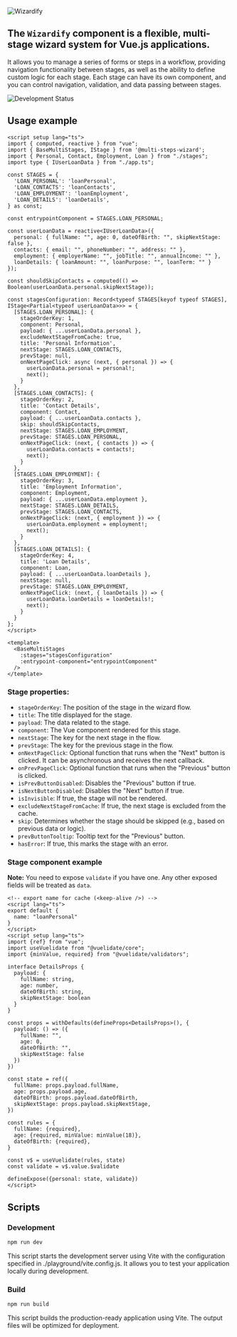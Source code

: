 <img src="https://raw.githubusercontent.com/tsiotska/wizardify/master/github/screenshots/wizard.png" alt="Wizardify">

## The `Wizardify` component is a flexible, multi-stage wizard system for Vue.js applications. 
It allows you to manage a series of forms or steps in a workflow, providing navigation functionality between stages, 
as well as the ability to define custom logic for each stage. Each stage can have its own component, 
and you can control navigation, validation, and data passing between stages.

![Development Status](https://img.shields.io/badge/status-in_development-orange) 

## Usage example

```vue
<script setup lang="ts">
import { computed, reactive } from "vue";
import { BaseMultiStages, IStage } from '@multi-steps-wizard';
import { Personal, Contact, Employment, Loan } from "./stages";
import type { IUserLoanData } from "./app.ts";

const STAGES = {
  'LOAN_PERSONAL': 'loanPersonal',
  'LOAN_CONTACTS': 'loanContacts',
  'LOAN_EMPLOYMENT': 'loanEmployment',
  'LOAN_DETAILS': 'loanDetails',
} as const;

const entrypointComponent = STAGES.LOAN_PERSONAL;

const userLoanData = reactive<IUserLoanData>({
  personal: { fullName: "", age: 0, dateOfBirth: "", skipNextStage: false },
  contacts: { email: "", phoneNumber: "", address: "" },
  employment: { employerName: "", jobTitle: "", annualIncome: "" },
  loanDetails: { loanAmount: "", loanPurpose: "", loanTerm: "" }
});

const shouldSkipContacts = computed(() => Boolean(userLoanData.personal.skipNextStage));

const stagesConfiguration: Record<typeof STAGES[keyof typeof STAGES], IStage<Partial<typeof userLoanData>>> = {
  [STAGES.LOAN_PERSONAL]: {
    stageOrderKey: 1,
    component: Personal,
    payload: { ...userLoanData.personal },
    excludeNextStageFromCache: true,
    title: 'Personal Information',
    nextStage: STAGES.LOAN_CONTACTS,
    prevStage: null,
    onNextPageClick: async (next, { personal }) => {
      userLoanData.personal = personal!;
      next();
    }
  },
  [STAGES.LOAN_CONTACTS]: {
    stageOrderKey: 2,
    title: 'Contact Details',
    component: Contact,
    payload: { ...userLoanData.contacts },
    skip: shouldSkipContacts,
    nextStage: STAGES.LOAN_EMPLOYMENT,
    prevStage: STAGES.LOAN_PERSONAL,
    onNextPageClick: (next, { contacts }) => {
      userLoanData.contacts = contacts!;
      next();
    }
  },
  [STAGES.LOAN_EMPLOYMENT]: {
    stageOrderKey: 3,
    title: 'Employment Information',
    component: Employment,
    payload: { ...userLoanData.employment },
    nextStage: STAGES.LOAN_DETAILS,
    prevStage: STAGES.LOAN_CONTACTS,
    onNextPageClick: (next, { employment }) => {
      userLoanData.employment = employment!;
      next();
    }
  },
  [STAGES.LOAN_DETAILS]: {
    stageOrderKey: 4,
    title: 'Loan Details',
    component: Loan,
    payload: { ...userLoanData.loanDetails },
    nextStage: null,
    prevStage: STAGES.LOAN_EMPLOYMENT,
    onNextPageClick: (next, { loanDetails }) => {
      userLoanData.loanDetails = loanDetails!;
      next();
    }
  }
};
</script>

<template>
  <BaseMultiStages
    :stages="stagesConfiguration"
    :entrypoint-component="entrypointComponent"
  />
</template>

```

### Stage properties:

* `stageOrderKey`: The position of the stage in the wizard flow.
* `title`: The title displayed for the stage.
* `payload`: The data related to the stage.
* `component`: The Vue component rendered for this stage.
* `nextStage`: The key for the next stage in the flow.
* `prevStage`: The key for the previous stage in the flow.
* `onNextPageClick`: Optional function that runs when the "Next" button is clicked. It can be asynchronous and receives the next callback.
* `onPrevPageClick`: Optional function that runs when the "Previous" button is clicked.
* `isPrevButtonDisabled`: Disables the "Previous" button if true.
* `isNextButtonDisabled`: Disables the "Next" button if true.
* `isInvisible`: If true, the stage will not be rendered.
* `excludeNextStageFromCache`: If true, the next stage is excluded from the cache.
* `skip`: Determines whether the stage should be skipped (e.g., based on previous data or logic).
* `prevButtonTooltip`: Tooltip text for the "Previous" button.
* `hasError`: If true, this marks the stage with an error.


### Stage component example

**Note:** You need to expose `validate` if you have one. Any other exposed fields will be treated as `data`.

```vue
<!-- export name for cache (<keep-alive />) -->
<script lang="ts">
export default {
  name: "loanPersonal"
}
</script>
<script setup lang="ts">
import {ref} from "vue";
import useVuelidate from "@vuelidate/core";
import {minValue, required} from "@vuelidate/validators";

interface DetailsProps {
  payload: {
    fullName: string,
    age: number,
    dateOfBirth: string,
    skipNextStage: boolean
  }
}

const props = withDefaults(defineProps<DetailsProps>(), {
  payload: () => ({
    fullName: "",
    age: 0,
    dateOfBirth: "",
    skipNextStage: false
  })
})

const state = ref({
  fullName: props.payload.fullName,
  age: props.payload.age,
  dateOfBirth: props.payload.dateOfBirth,
  skipNextStage: props.payload.skipNextStage,
})

const rules = {
  fullName: {required},
  age: {required, minValue: minValue(18)},
  dateOfBirth: {required},
}

const v$ = useVuelidate(rules, state)
const validate = v$.value.$validate

defineExpose({personal: state, validate})
</script>
```

## Scripts

### Development
```bash
npm run dev
```

This script starts the development server using Vite with the configuration specified in ./playground/vite.config.js. It allows you to test your application locally during development.

### Build
```bash
npm run build
```

This script builds the production-ready application using Vite. The output files will be optimized for deployment.